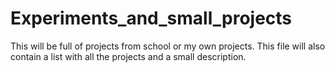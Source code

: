 # Experiments_and_small_projects
This will be full of projects from school or my own projects.
This file will also contain a list with all the projects and a small description.
